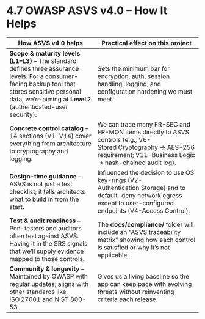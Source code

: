 # 4.7 OWASP ASVS v4.0 – How It Helps

| How ASVS v4.0 helps                                                                                                                                                                                                  | Practical effect on this project                                                                                                                                       |
|----------------------------------------------------------------------------------------------------------------------------------------------------------------------------------------------------------------------|------------------------------------------------------------------------------------------------------------------------------------------------------------------------|
| **Scope & maturity levels (L1–L3)** – The standard defines three assurance levels. For a consumer-facing backup tool that stores sensitive personal data, we’re aiming at **Level 2** (authenticated-user security). | Sets the minimum bar for encryption, auth, session handling, logging, and configuration hardening we must meet.                                                        |
| **Concrete control catalog** – 14 sections (V1-V14) cover everything from architecture to cryptography and logging.                                                                                                  | We can trace many FR-SEC and FR-MON items directly to ASVS controls (e.g., V6-Stored Cryptography → AES-256 requirement; V11-Business Logic → hash-chained audit log). |
| **Design-time guidance** – ASVS is not just a test checklist; it tells architects what to build in from the start.                                                                                                   | Influenced the decision to use OS key-rings (V2-Authentication Storage) and to default-deny network egress except to user-configured endpoints (V4-Access Control).    |
| **Test & audit readiness** – Pen-testers and auditors often test against ASVS. Having it in the SRS signals that we’ll supply evidence mapped to those controls.                                                     | The **docs/compliance/** folder will include an “ASVS traceability matrix” showing how each control is satisfied or why it’s not applicable.                           |
| **Community & longevity** – Maintained by OWASP with regular updates; aligns with other standards like ISO 27001 and NIST 800-53.                                                                                    | Gives us a living baseline so the app can keep pace with evolving threats without reinventing criteria each release.                                                   |